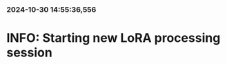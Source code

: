 ### 2024-10-30 14:55:36,556
**INFO**: Starting new LoRA processing session
==================================================


